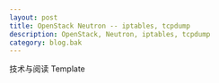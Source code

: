 ```yaml
---
layout: post
title: OpenStack Neutron -- iptables, tcpdump
description: OpenStack, Neutron, iptables, tcpdump
category: blog.bak
---
```


技术与阅读 Template
